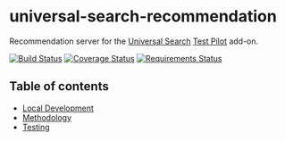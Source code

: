 # universal-search-recommendation

Recommendation server for the [Universal Search](https://wiki.mozilla.org/Firefox/Universal_Search) [Test Pilot](https://wiki.mozilla.org/Test_Pilot) add-on.

[![Build Status](https://travis-ci.org/mozilla/universal-search-recommendation.svg?branch=master)](https://travis-ci.org/mozilla/universal-search-recommendation) [![Coverage Status](https://coveralls.io/repos/mozilla/universal-search-recommendation/badge.svg?branch=master&service=github)](https://coveralls.io/github/mozilla/universal-search-recommendation?branch=master) [![Requirements Status](https://requires.io/github/mozilla/universal-search-recommendation/requirements.svg?branch=master)](https://requires.io/github/mozilla/universal-search-recommendation/requirements/?branch=master)

## Table of contents

- [Local Development](docs/local.md)
- [Methodology](docs/methodology.md)
- [Testing](docs/testing.md)
